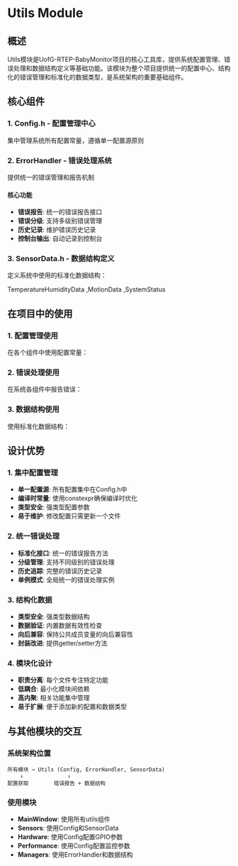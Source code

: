 # Utils Module

## 概述

Utils模块是UofG-RTEP-BabyMonitor项目的核心工具库，提供系统配置管理、错误处理和数据结构定义等基础功能。该模块为整个项目提供统一的配置中心、结构化的错误管理和标准化的数据类型，是系统架构的重要基础组件。


## 核心组件

### 1. Config.h - 配置管理中心

集中管理系统所有配置常量，遵循单一配置源原则


### 2. ErrorHandler - 错误处理系统

提供统一的错误管理和报告机制

#### 核心功能

- **错误报告**: 统一的错误报告接口
- **错误分级**: 支持多级别错误管理
- **历史记录**: 维护错误历史记录
- **控制台输出**: 自动记录到控制台


### 3. SensorData.h - 数据结构定义

定义系统中使用的标准化数据结构：

TemperatureHumidityData ,MotionData ,SystemStatus 


## 在项目中的使用

### 1. 配置管理使用

在各个组件中使用配置常量：


### 2. 错误处理使用

在系统各组件中报告错误：


### 3. 数据结构使用

使用标准化数据结构：



## 设计优势

### 1. 集中配置管理

- **单一配置源**: 所有配置集中在Config.h中
- **编译时常量**: 使用constexpr确保编译时优化
- **类型安全**: 强类型配置参数
- **易于维护**: 修改配置只需更新一个文件

### 2. 统一错误处理

- **标准化接口**: 统一的错误报告方法
- **分级管理**: 支持不同级别的错误处理
- **历史追踪**: 完整的错误历史记录
- **单例模式**: 全局统一的错误处理实例

### 3. 结构化数据

- **类型安全**: 强类型数据结构
- **数据验证**: 内置数据有效性检查
- **向后兼容**: 保持公共成员变量的向后兼容性
- **封装改进**: 提供getter/setter方法

### 4. 模块化设计

- **职责分离**: 每个文件专注特定功能
- **低耦合**: 最小化模块间依赖
- **高内聚**: 相关功能集中管理
- **易于扩展**: 便于添加新的配置和数据类型


## 与其他模块的交互

### 系统架构位置

```
所有模块 → Utils (Config, ErrorHandler, SensorData)
    ↓              ↓
配置获取        错误报告 + 数据结构
```

### 使用模块

- **MainWindow**: 使用所有utils组件
- **Sensors**: 使用Config和SensorData
- **Hardware**: 使用Config配置GPIO参数
- **Performance**: 使用Config配置监控参数
- **Managers**: 使用ErrorHandler和数据结构

